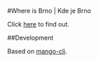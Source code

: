 #Where is Brno | Kde je Brno

Click [here](http://kdejebrno.cz/) to find out.

##Development

Based on [mango-cli](http://mangoweb.github.io/kde-je-brno/).
